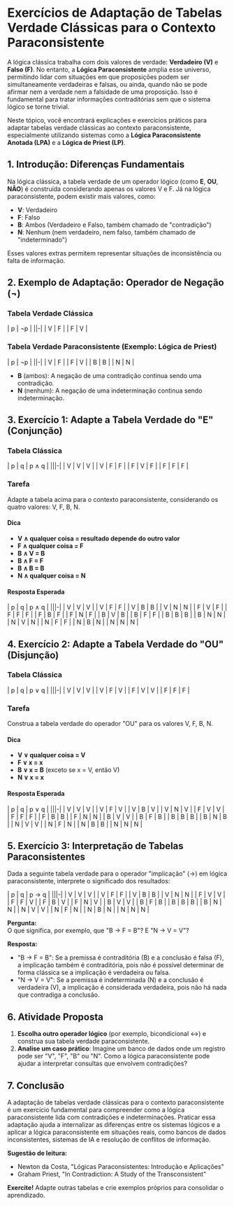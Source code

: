 # Exercícios de Adaptação de Tabelas Verdade Clássicas para o Contexto Paraconsistente

A lógica clássica trabalha com dois valores de verdade: **Verdadeiro (V)** e **Falso (F)**. No entanto, a **Lógica Paraconsistente** amplia esse universo, permitindo lidar com situações em que proposições podem ser simultaneamente verdadeiras e falsas, ou ainda, quando não se pode afirmar nem a verdade nem a falsidade de uma proposição. Isso é fundamental para tratar informações contraditórias sem que o sistema lógico se torne trivial.

Neste tópico, você encontrará explicações e exercícios práticos para adaptar tabelas verdade clássicas ao contexto paraconsistente, especialmente utilizando sistemas como a **Lógica Paraconsistente Anotada (LPA)** e a **Lógica de Priest (LP)**.



## 1. Introdução: Diferenças Fundamentais

Na lógica clássica, a tabela verdade de um operador lógico (como **E**, **OU**, **NÃO**) é construída considerando apenas os valores V e F. Já na lógica paraconsistente, podem existir mais valores, como:

- **V**: Verdadeiro
- **F**: Falso
- **B**: Ambos (Verdadeiro e Falso, também chamado de "contradição")
- **N**: Nenhum (nem verdadeiro, nem falso, também chamado de "indeterminado")

Esses valores extras permitem representar situações de inconsistência ou falta de informação.



## 2. Exemplo de Adaptação: Operador de Negação (¬)

### Tabela Verdade Clássica

| p | ¬p |
||-|
| V | F  |
| F | V  |

### Tabela Verdade Paraconsistente (Exemplo: Lógica de Priest)

| p | ¬p |
||-|
| V | F  |
| F | V  |
| B | B  |
| N | N  |

- **B** (ambos): A negação de uma contradição continua sendo uma contradição.
- **N** (nenhum): A negação de uma indeterminação continua sendo indeterminação.



## 3. Exercício 1: Adapte a Tabela Verdade do "E" (Conjunção)

### Tabela Clássica

| p | q | p ∧ q |
|||-|
| V | V |   V   |
| V | F |   F   |
| F | V |   F   |
| F | F |   F   |

### Tarefa

Adapte a tabela acima para o contexto paraconsistente, considerando os quatro valores: V, F, B, N.

#### Dica

- **V ∧ qualquer coisa = resultado depende do outro valor**
- **F ∧ qualquer coisa = F**
- **B ∧ V = B**
- **B ∧ F = F**
- **B ∧ B = B**
- **N ∧ qualquer coisa = N**

#### Resposta Esperada

| p | q | p ∧ q |
|||-|
| V | V |   V   |
| V | F |   F   |
| V | B |   B   |
| V | N |   N   |
| F | V |   F   |
| F | F |   F   |
| F | B |   F   |
| F | N |   F   |
| B | V |   B   |
| B | F |   F   |
| B | B |   B   |
| B | N |   N   |
| N | V |   N   |
| N | F |   F   |
| N | B |   N   |
| N | N |   N   |



## 4. Exercício 2: Adapte a Tabela Verdade do "OU" (Disjunção)

### Tabela Clássica

| p | q | p ∨ q |
|||-|
| V | V |   V   |
| V | F |   V   |
| F | V |   V   |
| F | F |   F   |

### Tarefa

Construa a tabela verdade do operador "OU" para os valores V, F, B, N.

#### Dica

- **V ∨ qualquer coisa = V**
- **F ∨ x = x**
- **B ∨ x = B** (exceto se x = V, então V)
- **N ∨ x = x**

#### Resposta Esperada

| p | q | p ∨ q |
|||-|
| V | V |   V   |
| V | F |   V   |
| V | B |   V   |
| V | N |   V   |
| F | V |   V   |
| F | F |   F   |
| F | B |   B   |
| F | N |   N   |
| B | V |   V   |
| B | F |   B   |
| B | B |   B   |
| B | N |   B   |
| N | V |   V   |
| N | F |   N   |
| N | B |   B   |
| N | N |   N   |



## 5. Exercício 3: Interpretação de Tabelas Paraconsistentes

Dada a seguinte tabela verdade para o operador "implicação" (→) em lógica paraconsistente, interprete o significado dos resultados:

| p | q | p → q |
|||-|
| V | V |   V   |
| V | F |   F   |
| V | B |   B   |
| V | N |   N   |
| F | V |   V   |
| F | F |   V   |
| F | B |   V   |
| F | N |   V   |
| B | V |   V   |
| B | F |   B   |
| B | B |   B   |
| B | N |   N   |
| N | V |   V   |
| N | F |   N   |
| N | B |   N   |
| N | N |   N   |

**Pergunta:**  
O que significa, por exemplo, que "B → F = B"? E "N → V = V"?

**Resposta:**  
- "B → F = B": Se a premissa é contraditória (B) e a conclusão é falsa (F), a implicação também é contraditória, pois não é possível determinar de forma clássica se a implicação é verdadeira ou falsa.
- "N → V = V": Se a premissa é indeterminada (N) e a conclusão é verdadeira (V), a implicação é considerada verdadeira, pois não há nada que contradiga a conclusão.



## 6. Atividade Proposta

1. **Escolha outro operador lógico** (por exemplo, bicondicional ↔) e construa sua tabela verdade paraconsistente.
2. **Analise um caso prático**: Imagine um banco de dados onde um registro pode ser "V", "F", "B" ou "N". Como a lógica paraconsistente pode ajudar a interpretar consultas que envolvem contradições?



## 7. Conclusão

A adaptação de tabelas verdade clássicas para o contexto paraconsistente é um exercício fundamental para compreender como a lógica paraconsistente lida com contradições e indeterminações. Praticar essa adaptação ajuda a internalizar as diferenças entre os sistemas lógicos e a aplicar a lógica paraconsistente em situações reais, como bancos de dados inconsistentes, sistemas de IA e resolução de conflitos de informação.



**Sugestão de leitura:**  
- Newton da Costa, "Lógicas Paraconsistentes: Introdução e Aplicações"
- Graham Priest, "In Contradiction: A Study of the Transconsistent"

**Exercite!** Adapte outras tabelas e crie exemplos próprios para consolidar o aprendizado.